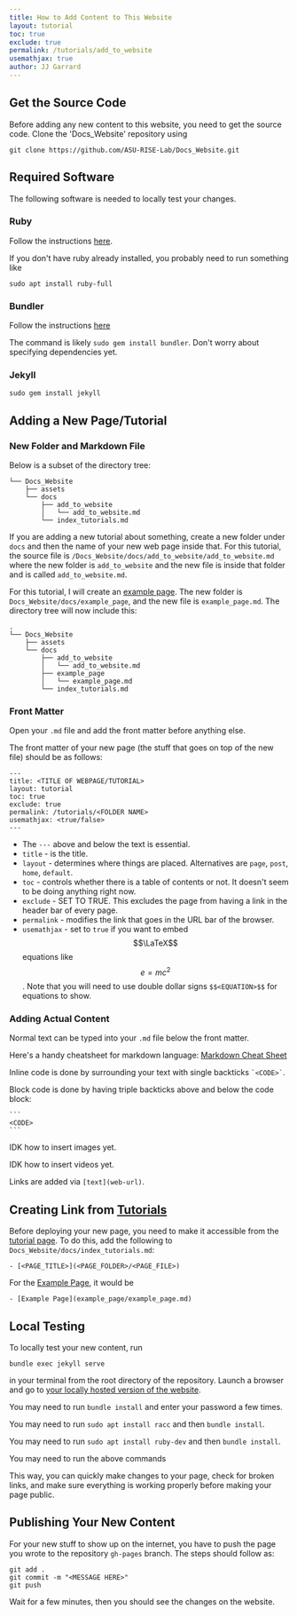```yaml
---
title: How to Add Content to This Website
layout: tutorial
toc: true
exclude: true
permalink: /tutorials/add_to_website
usemathjax: true
author: JJ Garrard
---
```


## Get the Source Code

Before adding any new content to this website, you need to get the source code. 
Clone the 'Docs_Website' repository using

```
git clone https://github.com/ASU-RISE-Lab/Docs_Website.git
```

## Required Software

The following software is needed to locally test your changes.

### Ruby

Follow the instructions [here](https://www.ruby-lang.org/en/documentation/installation/).

If you don't have ruby already installed, you probably need to run something like

```
sudo apt install ruby-full
```

### Bundler

Follow the instructions [here](https://bundler.io)

The command is likely `sudo gem install bundler`. Don't worry about specifying dependencies yet.

### Jekyll

```
sudo gem install jekyll
```

## Adding a New Page/Tutorial

### New Folder and Markdown File

Below is a subset of the directory tree:

```
└── Docs_Website
    ├── assets
    └── docs
        ├── add_to_website
        │   └── add_to_website.md
        └── index_tutorials.md
```

If you are adding a new tutorial about something, create a new folder under `docs`
and then the name of your new web page inside that. For this tutorial, the source file
is `/Docs_Website/docs/add_to_website/add_to_website.md` where the new folder is `add_to_website` and the new file is
inside that folder and is called `add_to_website.md`.

For this tutorial, I will create an [example page](../example_page/example_page.md). 
The new folder is `Docs_Website/docs/example_page`, and the new file is `example_page.md`.
The directory tree will now include this:
```
.
└── Docs_Website
    ├── assets
    └── docs
        ├── add_to_website
        │   └── add_to_website.md
        ├── example_page
        │   └── example_page.md
        └── index_tutorials.md
```

### Front Matter

Open your `.md` file and add the front matter before anything else.

The front matter of your new page (the stuff that goes on top of the new file) should be as follows: 
```
---
title: <TITLE OF WEBPAGE/TUTORIAL>
layout: tutorial
toc: true
exclude: true
permalink: /tutorials/<FOLDER NAME>
usemathjax: <true/false>
---
```

- The `---` above and below the text is essential.
- `title` - is the title.
- `layout` - determines where things are placed. Alternatives are `page`, `post`, `home`, `default`.
- `toc` - controls whether there is a table of contents or not. It doesn't seem to be doing anything right now.
- `exclude` - SET TO TRUE. This excludes the page from having a link in the header bar of every page.
- `permalink` - modifies the link that goes in the URL bar of the browser. 
- `usemathjax` - set to `true` if you want to embed $$\LaTeX$$ equations like $$e=mc^2$$. Note that you will need to use double dollar signs `$$<EQUATION>$$` for equations to show.

### Adding Actual Content

Normal text can be typed into your `.md` file below the front matter.

Here's a handy cheatsheet for markdown language: [Markdown Cheat Sheet](https://www.markdownguide.org/cheat-sheet/)

Inline code is done by surrounding your text with single backticks `` `<CODE>` ``.

Block code is done by having triple backticks above and below the code block:

````
```
<CODE>
```
````

IDK how to insert images yet.

IDK how to insert videos yet.

Links are added via `[text](web-url)`.

## Creating Link from [Tutorials](..)

Before deploying your new page, you need to make it accessible from the [tutorial page](../index_tutorials.md).
To do this, add the following to `Docs_Website/docs/index_tutorials.md`:
```
- [<PAGE_TITLE>](<PAGE_FOLDER>/<PAGE_FILE>)
```

For the [Example Page](../example_page/example_page.md), it would be
```
- [Example Page](example_page/example_page.md)
```

## Local Testing

To locally test your new content, run
```
bundle exec jekyll serve
```
in your terminal from the root directory of the repository. 
Launch a browser and go to [your locally hosted version of the website](http://127.0.0.1:4000/Docs_Website/).

You may need to run `bundle install` and enter your password a few times.

You may need to run `sudo apt install racc` and then `bundle install`.

You may need to run `sudo apt install ruby-dev` and then `bundle install`.

You may need to run the above commands

This way, you can quickly make changes to your page, check for broken links, and make sure everything is working
properly before making your page public.

## Publishing Your New Content

For your new stuff to show up on the internet, you have to push the page you wrote to the repository `gh-pages` branch.
The steps should follow as:
```
git add .
git commit -m "<MESSAGE HERE>"
git push
```

Wait for a few minutes, then you should see the changes on the website.

